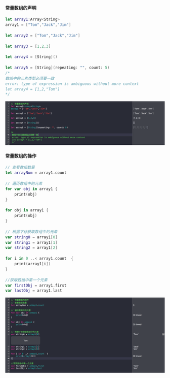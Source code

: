 #### 常量数组的声明

```Swift
let array1:Array<String>
array1 = ["Tom","Jack","Jim"]

let array2 = ["Tom","Jack","Jim"]

let array3 = [1,2,3]

let array4 = [String]()

let array5 = [String](repeating: "", count: 5)
/*
数组中的元素类型必须要一致
error: type of expression is ambiguous without more context
let array4 = [1,2,"Tom"]
*/
```
![](https://github.com/CalvinCheungCoder/Swift/blob/master/06-%E5%B8%B8%E9%87%8F%E6%95%B0%E7%BB%84/06_01.png)

#### 常量数组的操作

```Swift
// 查看数组数量
let arrayNum = array1.count

// 遍历数组中的元素
for var obj in array1 {
    print(obj)
}

for obj in array1 {
    print(obj)
}

// 根据下标获取数组中的元素
var string0 = array1[0]
var string1 = array1[1]
var string2 = array1[2]

for i in 0 ..< array1.count  {
    print(array1[i])
}

//获取数组中第一个元素
var firstObj = array1.first
var lastObj = array1.last

```
![](https://github.com/CalvinCheungCoder/Swift/blob/master/06-%E5%B8%B8%E9%87%8F%E6%95%B0%E7%BB%84/06_02.png)


